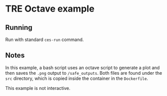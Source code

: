 # TRE Octave example

## Running

Run with standard `ces-run` command. 

## Notes

In this example, a bash script uses an octave script to generate a plot and then saves the `.png` output to `/safe_outputs`. Both files are found under the `src` directory, which is copied inside the container in the `Dockerfile`. 

This example is not interactive.